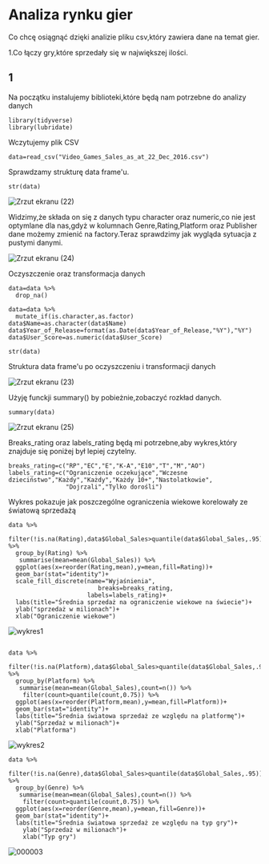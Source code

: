 # Analiza rynku gier

Co  chcę osiągnąć dzięki analizie pliku csv,który zawiera dane na temat gier.

1.Co łączy gry,które sprzedały się w największej ilości.



## 1 

 Na początku instalujemy biblioteki,które będą nam potrzebne do analizy danych
 
```
library(tidyverse)
library(lubridate)

```
Wczytujemy plik CSV

```{r}
data=read_csv("Video_Games_Sales_as_at_22_Dec_2016.csv")
```
Sprawdzamy strukturę data frame'u.
```{r}
str(data)

```
![Zrzut ekranu (22)](https://user-images.githubusercontent.com/56741227/74109473-0501ed00-4b84-11ea-8d08-cb5f1495ea44.png)

Widzimy,że składa on się z danych typu character oraz numeric,co nie jest optymlane dla nas,gdyż w kolumnach Genre,Rating,Platform oraz Publisher dane możemy zmienić na factory.Teraz sprawdzimy jak wygląda sytuacja z pustymi danymi.

![Zrzut ekranu (24)](https://user-images.githubusercontent.com/56741227/74109536-91acab00-4b84-11ea-9079-70c65065a0f1.png)




Oczyszczenie oraz transformacja danych

```{r}
data=data %>%
  drop_na()
```



```{r}
data=data %>%
  mutate_if(is.character,as.factor)
data$Name=as.character(data$Name)
data$Year_of_Release=format(as.Date(data$Year_of_Release,"%Y"),"%Y")
data$User_Score=as.numeric(data$User_Score)

str(data)

```
Struktura data frame'u po oczyszczeniu i transformacji danych

![Zrzut ekranu (23)](https://user-images.githubusercontent.com/56741227/74109579-e8b28000-4b84-11ea-9d55-ee3e574ea83b.png)

Użyję funckji summary() by pobieżnie,zobaczyć rozkład danych.
```{r}
summary(data)
```
![Zrzut ekranu (25)](https://user-images.githubusercontent.com/56741227/74109591-fd8f1380-4b84-11ea-95ac-20de7b3d4ae1.png)

Breaks_rating oraz labels_rating będą mi potrzebne,aby  wykres,który znajduje się poniżej był lepiej czytelny.

```{r}
breaks_rating=c("RP","EC","E","K-A","E10","T","M","AO")
labels_rating=c("Ograniczenie oczekujące","Wczesne dzieciństwo","Każdy","Każdy","Każdy 10+","Nastolatkowie",
                "Dojrzali","Tylko dorośli")
```
Wykres pokazuje jak poszczególne ograniczenia wiekowe korelowały ze światową sprzedażą
```{r}
data %>%
  filter(!is.na(Rating),data$Global_Sales>quantile(data$Global_Sales,.95)) %>%
  group_by(Rating) %>%
   summarise(mean=mean(Global_Sales)) %>%
  ggplot(aes(x=reorder(Rating,mean),y=mean,fill=Rating))+
  geom_bar(stat="identity")+
  scale_fill_discrete(name="Wyjaśnienia",
                         breaks=breaks_rating,
                      labels=labels_rating)+
  labs(title="Średnia sprzedaż na ograniczenie wiekowe na świecie")+
  ylab("sprzedaż w milionach")+
  xlab("Ograniczenie wiekowe")
```
![wykres1](https://user-images.githubusercontent.com/56741227/74109622-4a72ea00-4b85-11ea-8ea0-c64168610b95.png)

```{r}

data %>%
  filter(!is.na(Platform),data$Global_Sales>quantile(data$Global_Sales,.95)) %>%
  group_by(Platform) %>%
   summarise(mean=mean(Global_Sales),count=n()) %>%
    filter(count>quantile(count,0.75)) %>%
  ggplot(aes(x=reorder(Platform,mean),y=mean,fill=Platform))+
  geom_bar(stat="identity")+
  labs(title="Średnia światowa sprzedaż ze względu na platformę")+
  ylab("Sprzedaż w milionach")+
  xlab("Platforma")
```
![wykres2](https://user-images.githubusercontent.com/56741227/74109639-64acc800-4b85-11ea-8918-9030f19693d0.png)

```{r}
data %>%
  filter(!is.na(Genre),data$Global_Sales>quantile(data$Global_Sales,.95)) %>%
  group_by(Genre) %>%
   summarise(mean=mean(Global_Sales),count=n()) %>%
    filter(count>quantile(count,0.75)) %>%
  ggplot(aes(x=reorder(Genre,mean),y=mean,fill=Genre))+
  geom_bar(stat="identity")+
  labs(title="Średnia światowa sprzedaż ze względu na typ gry")+
    ylab("Sprzedaż w milionach")+
    xlab("Typ gry")
```
![000003](https://user-images.githubusercontent.com/56741227/74109656-7a21f200-4b85-11ea-8590-ba4ebd485b7b.png)
